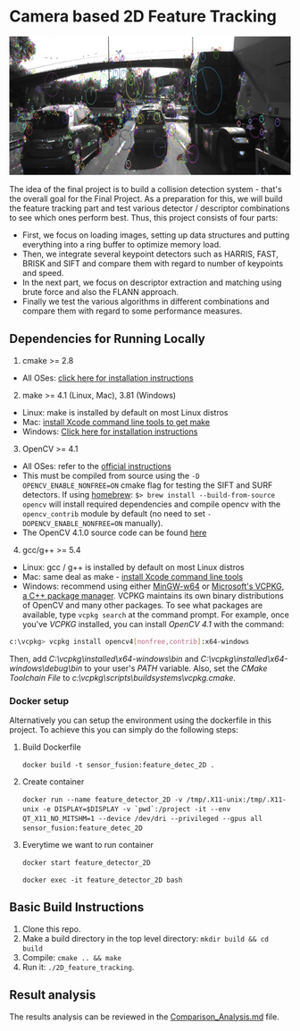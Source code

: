 # Camera based 2D Feature Tracking

<img src="images/keypoints.png" width="820" height="248" />

The idea of the final project is to build a collision detection system - that's the overall goal for the Final Project. As a preparation for this, we will build the feature tracking part and test various detector / descriptor combinations to see which ones perform best. Thus, this project consists of four parts:

* First, we focus on loading images, setting up data structures and putting everything into a ring buffer to optimize memory load. 
* Then, we integrate several keypoint detectors such as HARRIS, FAST, BRISK and SIFT and compare them with regard to number of keypoints and speed. 
* In the next part, we focus on descriptor extraction and matching using brute force and also the FLANN approach.
* Finally we test the various algorithms in different combinations and compare them with regard to some performance measures. 

## Dependencies for Running Locally
1. cmake >= 2.8
 * All OSes: [click here for installation instructions](https://cmake.org/install/)

2. make >= 4.1 (Linux, Mac), 3.81 (Windows)
 * Linux: make is installed by default on most Linux distros
 * Mac: [install Xcode command line tools to get make](https://developer.apple.com/xcode/features/)
 * Windows: [Click here for installation instructions](http://gnuwin32.sourceforge.net/packages/make.htm)

3. OpenCV >= 4.1
 * All OSes: refer to the [official instructions](https://docs.opencv.org/master/df/d65/tutorial_table_of_content_introduction.html)
 * This must be compiled from source using the `-D OPENCV_ENABLE_NONFREE=ON` cmake flag for testing the SIFT and SURF detectors. If using [homebrew](https://brew.sh/): `$> brew install --build-from-source opencv` will install required dependencies and compile opencv with the `opencv_contrib` module by default (no need to set `-DOPENCV_ENABLE_NONFREE=ON` manually). 
 * The OpenCV 4.1.0 source code can be found [here](https://github.com/opencv/opencv/tree/4.1.0)

4. gcc/g++ >= 5.4
  * Linux: gcc / g++ is installed by default on most Linux distros
  * Mac: same deal as make - [install Xcode command line tools](https://developer.apple.com/xcode/features/)
  * Windows: recommend using either [MinGW-w64](http://mingw-w64.org/doku.php/start) or [Microsoft's VCPKG, a C++ package manager](https://docs.microsoft.com/en-us/cpp/build/install-vcpkg?view=msvc-160&tabs=windows). VCPKG maintains its own binary distributions of OpenCV and many other packages. To see what packages are available, type `vcpkg search` at the command prompt. For example, once you've _VCPKG_ installed, you can install _OpenCV 4.1_ with the command:
```bash
c:\vcpkg> vcpkg install opencv4[nonfree,contrib]:x64-windows
```
Then, add *C:\vcpkg\installed\x64-windows\bin* and *C:\vcpkg\installed\x64-windows\debug\bin* to your user's _PATH_ variable. Also, set the _CMake Toolchain File_ to *c:\vcpkg\scripts\buildsystems\vcpkg.cmake*.

### Docker setup

Alternatively you can setup the environment using the dockerfile in this project. To achieve this you can simply do the following steps:

1. Build Dockerfile

    `docker build -t sensor_fusion:feature_detec_2D .`

2. Create container

    ``docker run --name feature_detector_2D -v /tmp/.X11-unix:/tmp/.X11-unix -e DISPLAY=$DISPLAY -v `pwd`:/project -it --env QT_X11_NO_MITSHM=1 --device /dev/dri --privileged --gpus all sensor_fusion:feature_detec_2D``

3. Everytime we want to run container

    `docker start feature_detector_2D`

    `docker exec -it feature_detector_2D bash`




## Basic Build Instructions

1. Clone this repo.
2. Make a build directory in the top level directory: `mkdir build && cd build`
3. Compile: `cmake .. && make`
4. Run it: `./2D_feature_tracking`.

## Result analysis

The results analysis can be reviewed in the [Comparison_Analysis.md](Comparison_Analysis.md) file.
